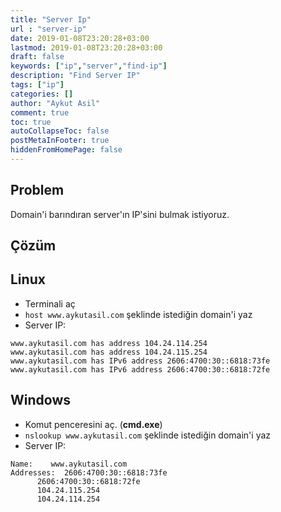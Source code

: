 ```yaml
---
title: "Server Ip"
url : "server-ip"
date: 2019-01-08T23:20:28+03:00
lastmod: 2019-01-08T23:20:28+03:00
draft: false
keywords: ["ip","server","find-ip"]
description: "Find Server IP"
tags: ["ip"]
categories: []
author: "Aykut Asil"
comment: true
toc: true
autoCollapseToc: false
postMetaInFooter: true
hiddenFromHomePage: false
---
```


## Problem

Domain'i barındıran server'ın IP'sini bulmak istiyoruz.

## Çözüm

## Linux

- Terminali aç
- `host www.aykutasil.com` şeklinde istediğin domain'i yaz
- Server IP:

```text
www.aykutasil.com has address 104.24.114.254
www.aykutasil.com has address 104.24.115.254
www.aykutasil.com has IPv6 address 2606:4700:30::6818:73fe
www.aykutasil.com has IPv6 address 2606:4700:30::6818:72fe
```

## Windows

- Komut penceresini aç. (**cmd.exe**)
- `nslookup www.aykutasil.com` şeklinde istediğin domain'i yaz
- Server IP:

```text
Name:    www.aykutasil.com
Addresses:  2606:4700:30::6818:73fe
      2606:4700:30::6818:72fe
      104.24.115.254
      104.24.114.254
```
